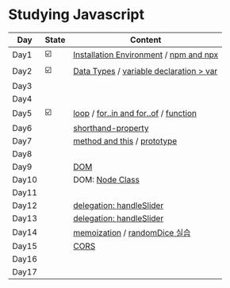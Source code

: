 # Studying Javascript  
| Day | State |     Content    |
|-----|-------|----------------|
|Day1|☑️|[Installation Environment](/javascript/1.basic/installation-environment.md) / [npm and npx](/javascript/1.basic/npm-npx.md)|
|Day2|☑️|[Data Types](/javascript/1.basic/types.js) / [variable declaration > var](/javascript/1.basic/var.md)|
|Day3|||
|Day4|||
|Day5|☑️|[loop](/javascript/loop/) / [for..in and for..of](/javascript/1.basic/for-in-of.md) / [function](/javascript/function/)|
|Day6||[shorthand-property](/javascript/1.basic/shorthand%20property.js)|
|Day7||[method and this](/javascript/object/method-this.md) / [prototype]()|
|Day8|||
|Day9||[DOM](/javascript/DOM/DOM.js)|
|Day10||DOM: [Node Class](/javascript/DOM/nodeClass.js)|
|Day11|||
|Day12||[delegation: handleSlider](/javascript/1.basic/delegation.js)|
|Day13||[delegation: handleSlider](/javascript/delegation/handleSlider.js)|
|Day14||[memoization](/javascript/2.intermediate/memorization.md) / [randomDice 실습](/javascript/2.intermediate/randomDice)|
|Day15||[CORS](/javascript/2.intermediate/CORS.md)|
|Day16|||
|Day17|||